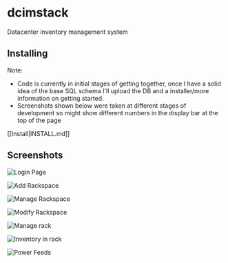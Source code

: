 # dcimstack
Datacenter inventory management system

## Installing

Note:
* Code is currently in initial stages of getting together, once I have a solid idea of the base SQL schema I'll upload the DB and a installer/more information on getting started.
* Screenshots shown below were taken at different stages of development so might show different numbers in the display bar at the top of the page


[[Install|INSTALL.md]]

## Screenshots
![Login Page](http://i.imgur.com/o10eDgc.png)

![Add Rackspace](http://i.imgur.com/szt21JQ.png)

![Manage Rackspace](http://i.imgur.com/1sdc2Rz.png)

![Modify Rackspace](http://i.imgur.com/gZDQDyo.png)

![Manage rack](http://i.imgur.com/ISdue3m.png)

![Inventory in rack](http://i.imgur.com/gOTjbt7.png)

![Power Feeds](http://i.imgur.com/4J7V9Vd.png)
